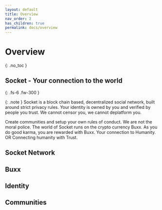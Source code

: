 ```yaml
---
layout: default
title: Overview
nav_order: 2
has_children: true
permalink: docs/overview
---
```

 
# Overview
{: .no_toc }
 
## Socket - Your connection to the world


{: .fs-6 .fw-300 }

{: .note }
Socket is a block chain based, decentralized social network, built around strict privacy rules.
Your identity is owned by you and verified by people you trust. We cannot censor you, we cannot deplatform you.

Create communities and setup your own rules of conduct. We are not the moral police.
The world of Socket runs on the crypto currency Buxx. As you do good karma, you are rewarded with Buxx.
Your connection to Humanity. OR Connecting humanity with Trust.

## Socket Network

## Buxx

## Identity

## Communities
